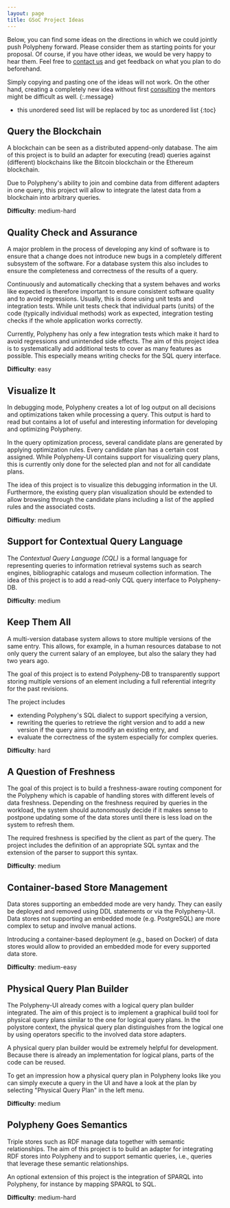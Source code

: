 ```yaml
---
layout: page
title: GSoC Project Ideas
---
```


Below, you can find some ideas on the directions in which we could jointly push Polypheny forward. Please consider them as starting points for your proposal. Of course, if you have other ideas, we would be very happy to hear them. Feel free to [contact us](/community/gsoc/#contact) and get feedback on what you plan to do beforehand.

Simply copying and pasting one of the ideas will not work. On the other hand, creating a completely new idea without first [consulting](/community/gsoc/#contact) the mentors might be difficult as well.
{:.message}

* this unordered seed list will be replaced by toc as unordered list
{:toc}


## Query the Blockchain
A blockchain can be seen as a distributed append-only database. The aim of this project is to build an adapter for executing (read) queries against (different) blockchains like the Bitcoin blockchain or the Ethereum blockchain.

Due to Polypheny's ability to join and combine data from different adapters in one query, this project will allow to integrate the latest data from a blockchain into arbitrary queries. 

**Difficulty**: medium-hard


## Quality Check and Assurance
A major problem in the process of developing any kind of software is to ensure that a change does not introduce new bugs in a completely different subsystem of the software. For a database system this also includes to ensure the completeness and correctness of the results of a query.

Continuously and automatically checking that a system behaves and works like expected is therefore important to ensure consistent software quality and to avoid regressions. Usually, this is done using unit tests and integration tests. While unit tests check that individual parts (units) of the code (typically individual methods) work as expected, integration testing checks if the whole application works correctly.

Currently, Polypheny has only a few integration tests which make it hard to avoid regressions and unintended side effects. The aim of this project idea is to systematically add additional tests to cover as many features as possible. This especially means writing checks for the SQL query interface.

**Difficulty**: easy


##  Visualize It
In debugging mode, Polypheny creates a lot of log output on all decisions and optimizations taken while processing a query. This output is hard to read but contains a lot of useful and interesting information for developing and optimizing Polypheny. 

In the query optimization process, several candidate plans are generated by applying optimization rules. Every candidate plan has a certain cost assigned. While Polypheny-UI contains support for visualizing query plans, this is currently only done for the selected plan and not for all candidate plans.

The idea of this project is to visualize this debugging information in the UI. Furthermore, the existing query plan visualization should be extended to allow browsing through the candidate plans including a list of the applied rules and the associated costs.

**Difficulty**: medium


## Support for Contextual Query Language
The _Contextual Query Language (CQL)_ is a formal language for representing queries to information retrieval systems such as search engines, bibliographic catalogs and museum collection information. The idea of this project is to add a read-only CQL query interface to Polypheny-DB. 

**Difficulty**: medium


## Keep Them All     
A multi-version database system allows to store multiple versions of the same entry. This allows, for example, in a human resources database to not only query the current salary of an employee, but also the salary they had two years ago.  

The goal of this project is to extend Polypheny-DB to transparently support storing multiple versions of an element including a full referential integrity for the past revisions. 

The project includes
* extending Polypheny's SQL dialect to support specifying a version,
* rewriting the queries to retrieve the right version and to add a new version if the query aims to modify an existing entry, and
* evaluate the correctness of the system especially for complex queries.

**Difficulty**: hard


## A Question of Freshness
The goal of this project is to build a freshness-aware routing component for the Polypheny which is capable of handling stores with different levels of data freshness. Depending on the freshness required by queries in the workload, the system should autonomously decide if it makes sense to postpone updating some of the data stores until there is less load on the system to refresh them.

The required freshness is specified by the client as part of the query. The project includes the definition of an appropriate SQL syntax and the extension of the parser to support this syntax.

**Difficulty**: medium


## Container-based Store Management
Data stores supporting an embedded mode are very handy. They can easily be deployed and removed using DDL statements or via the Polypheny-UI. Data stores not supporting an embedded mode (e.g. PostgreSQL) are more complex to setup and involve manual actions. 

Introducing a container-based deployment (e.g., based on Docker) of data stores would allow to provided an embedded mode for every supported data store. 

**Difficulty**: medium-easy


## Physical Query Plan Builder
The Polypheny-UI already comes with a logical query plan builder integrated. The aim of this project is to implement a graphical build tool for physical query plans similar to the one for logical query plans. In the polystore context, the physical query plan distinguishes from the logical one by using operators specific to the involved data store adapters. 

A physical query plan builder would be extremely helpful for development. Because there is already an implementation for logical plans, parts of the code can be reused. 

To get an impression how a physical query plan in Polypheny looks like you can simply execute a query in the UI and have a look at the plan by selecting "Physical Query Plan" in the left menu.

**Difficulty**: medium


## Polypheny Goes Semantics 
Triple stores such as RDF manage data together with semantic relationships. The aim of this project is to build an adapter for integrating RDF stores into Polypheny and to support semantic queries, i.e., queries that leverage these semantic relationships.

An optional extension of this project is the integration of SPARQL into Polypheny, for instance by mapping SPARQL to SQL.

**Difficulty**: medium-hard



